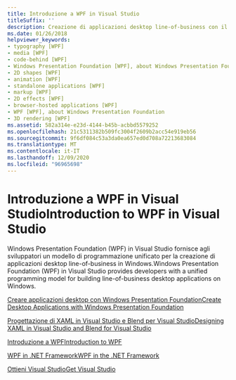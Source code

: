 ```yaml
---
title: Introduzione a WPF in Visual Studio
titleSuffix: ''
description: Creazione di applicazioni desktop line-of-business con il modello di programmazione unificato fornito in Windows Presentation Foundation (WPF).
ms.date: 01/26/2018
helpviewer_keywords:
- typography [WPF]
- media [WPF]
- code-behind [WPF]
- Windows Presentation Foundation [WPF], about Windows Presentation Foundation
- 2D shapes [WPF]
- animation [WPF]
- standalone applications [WPF]
- markup [WPF]
- 2D effects [WPF]
- browser-hosted applications [WPF]
- WPF [WPF], about Windows Presentation Foundation
- 3D rendering [WPF]
ms.assetid: 582a314e-e23d-4144-b45b-acbbd5579252
ms.openlocfilehash: 21c5311382b509fc3004f2609b2acc54e919eb56
ms.sourcegitcommit: 9f6df084c53a3da0ea657ed0d708a72213683084
ms.translationtype: MT
ms.contentlocale: it-IT
ms.lasthandoff: 12/09/2020
ms.locfileid: "96965698"
---
```

# <a name="introduction-to-wpf-in-visual-studio"></a><span data-ttu-id="2158a-103">Introduzione a WPF in Visual Studio</span><span class="sxs-lookup"><span data-stu-id="2158a-103">Introduction to WPF in Visual Studio</span></span>
<span data-ttu-id="2158a-104">Windows Presentation Foundation (WPF) in Visual Studio fornisce agli sviluppatori un modello di programmazione unificato per la creazione di applicazioni desktop line-of-business in Windows.</span><span class="sxs-lookup"><span data-stu-id="2158a-104">Windows Presentation Foundation (WPF) in Visual Studio provides developers with a unified programming model for building line-of-business desktop applications on Windows.</span></span>  
  
 [<span data-ttu-id="2158a-105">Creare applicazioni desktop con Windows Presentation Foundation</span><span class="sxs-lookup"><span data-stu-id="2158a-105">Create Desktop Applications with Windows Presentation Foundation</span></span>](/visualstudio/designers/create-modern-desktop-applications-with-windows-presentation-foundation)  

 [<span data-ttu-id="2158a-106">Progettazione di XAML in Visual Studio e Blend per Visual Studio</span><span class="sxs-lookup"><span data-stu-id="2158a-106">Designing XAML in Visual Studio and Blend for Visual Studio</span></span>](/visualstudio/designers/designing-xaml-in-visual-studio)  
  
 [<span data-ttu-id="2158a-107">Introduzione a WPF</span><span class="sxs-lookup"><span data-stu-id="2158a-107">Introduction to WPF</span></span>](../introduction-to-wpf.md)  
  
 [<span data-ttu-id="2158a-108">WPF in .NET Framework</span><span class="sxs-lookup"><span data-stu-id="2158a-108">WPF in the .NET Framework</span></span>](../index.md)  
  
 [<span data-ttu-id="2158a-109">Ottieni Visual Studio</span><span class="sxs-lookup"><span data-stu-id="2158a-109">Get Visual Studio</span></span>](https://aka.ms/vsdownload?utm_source=mscom&utm_campaign=msdocs)
